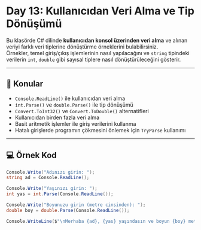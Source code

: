 # Day 13: Kullanıcıdan Veri Alma ve Tip Dönüşümü

Bu klasörde C# dilinde **kullanıcıdan konsol üzerinden veri alma** ve alınan veriyi farklı veri tiplerine dönüştürme örneklerini bulabilirsiniz.  
Örnekler, temel giriş/çıkış işlemlerinin nasıl yapılacağını ve `string` tipindeki verilerin `int`, `double` gibi sayısal tiplere nasıl dönüştürüleceğini gösterir.

---

## 📌 Konular

- `Console.ReadLine()` ile kullanıcıdan veri alma
- `int.Parse()` ve `double.Parse()` ile tip dönüşümü
- `Convert.ToInt32()` ve `Convert.ToDouble()` alternatifleri
- Kullanıcıdan birden fazla veri alma
- Basit aritmetik işlemler ile giriş verilerini kullanma
- Hatalı girişlerde programın çökmesini önlemek için `TryParse` kullanımı

---

## 💻 Örnek Kod

```csharp
Console.Write("Adınızı girin: ");
string ad = Console.ReadLine();

Console.Write("Yaşınızı girin: ");
int yas = int.Parse(Console.ReadLine());

Console.Write("Boyunuzu girin (metre cinsinden): ");
double boy = double.Parse(Console.ReadLine());

Console.WriteLine($"\nMerhaba {ad}, {yas} yaşındasın ve boyun {boy} metre.");
